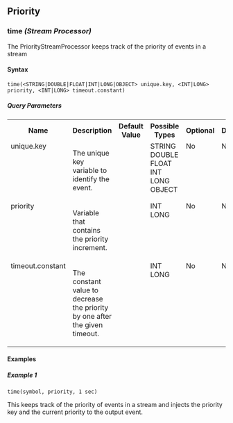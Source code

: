 ## Priority

### time _(Stream Processor)_

<p style="word-wrap: break-word">The PriorityStreamProcessor keeps track of the priority of events in a stream</p>

#### Syntax

```
time(<STRING|DOUBLE|FLOAT|INT|LONG|OBJECT> unique.key, <INT|LONG> priority, <INT|LONG> timeout.constant)
```

##### Query Parameters

<table>
    <tr>
        <th>Name</th>
        <th>Description</th>
        <th>Default Value</th>
        <th>Possible Types</th>
        <th>Optional</th>
        <th>Dynamic</th>
    </tr>
    <tr>
        <td valign="top">unique.key</td>
        <td valign="top"><p style="word-wrap: break-word">The unique key variable to identify the event.</p></td>
        <td valign="top"></td>
        <td valign="top">STRING<br>DOUBLE<br>FLOAT<br>INT<br>LONG<br>OBJECT</td>
        <td valign="top">No</td>
        <td valign="top">No</td>
    </tr>
    <tr>
        <td valign="top">priority</td>
        <td valign="top"><p style="word-wrap: break-word">Variable that contains the priority increment.</p></td>
        <td valign="top"></td>
        <td valign="top">INT<br>LONG</td>
        <td valign="top">No</td>
        <td valign="top">No</td>
    </tr>
    <tr>
        <td valign="top">timeout.constant</td>
        <td valign="top"><p style="word-wrap: break-word">The constant value to decrease the priority by one after the given timeout.</p></td>
        <td valign="top"></td>
        <td valign="top">INT<br>LONG</td>
        <td valign="top">No</td>
        <td valign="top">No</td>
    </tr>
</table>



#### Examples

##### Example 1

```
time(symbol, priority, 1 sec)
```
<p style="word-wrap: break-word">This keeps track of the priority of events in a stream and injects the priority key and the current priority to the output event.</p>

